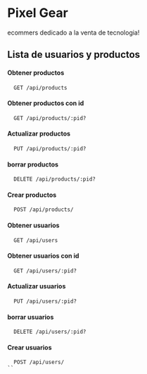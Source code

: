 
# Pixel Gear
ecommers dedicado a la venta de tecnologia!

## Lista de usuarios y productos
#### Obtener productos
```http
  GET /api/products
```
#### Obtener productos con id
```http
  GET /api/products/:pid?
```
#### Actualizar productos
```http
  PUT /api/products/:pid?
```
#### borrar productos
```http
  DELETE /api/products/:pid?
```
#### Crear productos
```http
  POST /api/products/
```
#### Obtener usuarios
```http
  GET /api/users
```
#### Obtener usuarios con id
```http
  GET /api/users/:pid?
```
#### Actualizar usuarios
```http
  PUT /api/users/:pid?
```
#### borrar usuarios
```http
  DELETE /api/users/:pid?
```
#### Crear usuarios
```http
  POST /api/users/
``
